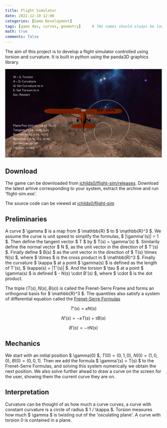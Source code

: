 ```yaml
---
title: Flight Simulator
date: 2022-12-10 12:00
categories: [Game Development]
tags: [game dev, curves, geometry]     # TAG names should always be lowercase
math: true
comments: false
---
```


The aim of this project is to develop a flight simulator controlled using torsion and curvature.
It is built in python using the panda3D graphics library.

<img src="/assets/flight-sim/image.PNG" alt="Flight Simulator">

## Download

The game can be downloaded from [jchilds0/flight-sim/releases](https://github.com/jchilds0/flight-sim/releases). Download the latest
arhive corresponding to your system, extract the archive and run 'flight-sim.exe'.

The source code can be viewed at [jchilds0/flight-sim](https://github.com/jchilds0/flight-sim/)

## Preliminaries

A curve $ \gamma $ is a map from $ \mathbb{R} $ to $ \mathbb{R}^3 $. We assume the curve
is unit speed to simplify the formulas, $ |\gamma'(s)| = 1 $. Then define the tangent
vector $ T $ by $ T(s) = \gamma'(s) $. Similarily define the normal vector $ N $, as the unit
vector in the direction of $ T'(s) $. Finally define $ B(s) $ as the unit vector in
the direction of $ T(s) \times N(s) $, where $ \times $ is the cross product in
$ \mathbb{R}^3 $. Finally the curvature $ \kappa $ at a point $ \gamma(s) $ is defined
as the length of T'(s), $ \kappa(s) = |T'(s)| $. And the torsion $ \tau $ at a point
$ \gamma(s) $ is defined $ - N(s) \cdot B'(s) $, where $ \cdot $ is the dot product.

The triple $(T(s), N(s), B(s))$ is called the Frenet-Serre Frame and forms an orthogonal
basis for $ \mathbb{R}^3 $. The quantities also satisfy a system of differential equation
called the [Frenet-Serre Formulas](https://en.wikipedia.org/wiki/Frenet%E2%80%93Serret_formulas)

$$ T'(s) = \kappa N(s) $$

$$ N'(s) = - \kappa T(s) + \tau B(s) $$

$$ B'(s) = - \tau N(s) $$

## Mechanics

We start with an initial position $ \gamma(0) $, $T(0) = (0, 1, 0)$, $N(0) = (1, 0, 0)$,
$B(0) = (0, 0, 1)$. Then we add the formula $ \gamma'(s) = T(s) $ to the Frenet-Serre
Formulas, and solving this system numerically we obtain the next position. We also solve
further ahead to draw a curve on the screen for the user, showing them the current curve they are on.

## Interpretation

Curvature can be thought of as how much a curve curves, a curve with constant curvature
is a circle of radius $ 1 / \kappa $. Torsion measures how much $ \gamma $ is twisting out
of the 'osculating plane'. A curve with torsion 0 is contained in a plane.


